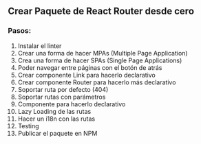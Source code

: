 ## Crear Paquete de React Router desde cero

### Pasos:

1. Instalar el linter
2. Crear una forma de hacer MPAs (Multiple Page Application)
3. Crea una forma de hacer SPAs (Single Page Applications)
4. Poder navegar entre páginas con el botón de atrás
5. Crear componente Link para hacerlo declarativo
6. Crear componente Router para hacerlo más declarativo
7. Soportar ruta por defecto (404)
8. Soportar rutas con parámetros
9. Componente para hacerlo declarativo
10. Lazy Loading de las rutas
11. Hacer un i18n con las rutas
12. Testing
13. Publicar el paquete en NPM
